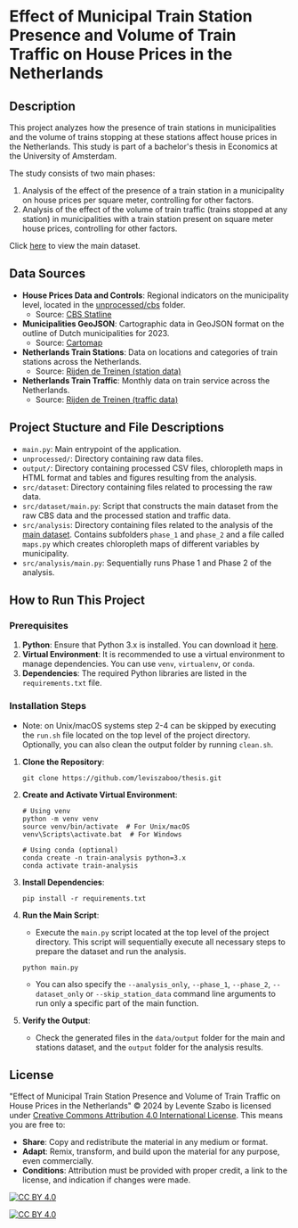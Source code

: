 # Effect of Municipal Train Station Presence and Volume of Train Traffic on House Prices in the Netherlands

## Description
This project analyzes how the presence of train stations in municipalities and the volume of trains stopping at these stations affect house prices in the Netherlands. This study is part of a bachelor's thesis in Economics at the University of Amsterdam. 

The study consists of two main phases:
1. Analysis of the effect of the presence of a train station in a municipality on house prices per square meter, controlling for other factors. 
2. Analysis of the effect of the volume of train traffic (trains stopped at any station) in municipalities with a train station present on square meter house prices, controlling for other factors.

Click [here](output/data/main.csv) to view the main dataset.

## Data Sources
- **House Prices Data and Controls**: Regional indicators on the municipality level, located in the [unprocessed/cbs](unprocessed/cbs/) folder.
  - Source: [CBS Statline](https://opendata.cbs.nl/statline/#/CBS/nl/)
- **Municipalities GeoJSON**: Cartographic data in GeoJSON format on the outline of Dutch municipalities for 2023.
  - Source: [Cartomap](https://github.com/cartomap/nl)
- **Netherlands Train Stations**: Data on locations and categories of train stations across the Netherlands.
  - Source: [Rijden de Treinen (station data)](https://www.rijdendetreinen.nl/open-data/treinstations)
- **Netherlands Train Traffic**: Monthly data on train service across the Netherlands.
  - Source: [Rijden de Treinen (traffic data)](https://www.rijdendetreinen.nl/open-data/treinarchief)

## Project Stucture and File Descriptions
- `main.py`: Main entrypoint of the application.
- `unprocessed/`: Directory containing raw data files.
- `output/`: Directory containing processed CSV files, chloropleth maps in HTML format and tables and figures resulting from the analysis.
- `src/dataset`: Directory containing files related to processing the raw data.
- `src/dataset/main.py`: Script that constructs the main dataset from the raw CBS data and the processed station and traffic data.
- `src/analysis`: Directory containing files related to the analysis of the [main dataset](output/data/main.csv). Contains subfolders `phase_1` and `phase_2` and a file called `maps.py` which creates chloropleth maps of different variables by municipality.
- `src/analysis/main.py`: Sequentially runs Phase 1 and Phase 2 of the analysis.

## How to Run This Project

### Prerequisites
1. **Python**: Ensure that Python 3.x is installed. You can download it [here](https://www.python.org/downloads/).
2. **Virtual Environment**: It is recommended to use a virtual environment to manage dependencies. You can use `venv`, `virtualenv`, or `conda`.
3. **Dependencies**: The required Python libraries are listed in the `requirements.txt` file.

### Installation Steps
- Note: on Unix/macOS systems step 2-4 can be skipped by executing the `run.sh` file located on the top level of the project directory. Optionally, you can also clean the output folder by running `clean.sh`.
1. **Clone the Repository**:
   ```
   git clone https://github.com/leviszaboo/thesis.git
   ```
2. **Create and Activate Virtual Environment**:
   ```
   # Using venv
   python -m venv venv
   source venv/bin/activate  # For Unix/macOS
   venv\Scripts\activate.bat  # For Windows

   # Using conda (optional)
   conda create -n train-analysis python=3.x
   conda activate train-analysis
   ```
3. **Install Dependencies**:
   ```
   pip install -r requirements.txt
   ```
4. **Run the Main Script**:
   * Execute the `main.py` script located at the top level of the project directory. This script will sequentially execute all necessary steps to prepare the dataset and run the analysis.

   ```
   python main.py
   ```
   * You can also specify the `--analysis_only`, `--phase_1`, `--phase_2`, `--dataset_only` or `--skip_station_data` command line arguments to run only a specific part of the main function. 
5. **Verify the Output**:
   * Check the generated files in the `data/output` folder for the main and stations dataset, and the `output` folder for the analysis results.

## License
"Effect of Municipal Train Station Presence and Volume of Train Traffic on House Prices in the Netherlands" © 2024 by Levente Szabo is licensed under [Creative Commons Attribution 4.0 International License][cc-by]. This means you are free to:
- **Share**: Copy and redistribute the material in any medium or format.
- **Adapt**: Remix, transform, and build upon the material for any purpose, even commercially.
- **Conditions**: Attribution must be provided with proper credit, a link to the license, and indication if changes were made.

[![CC BY 4.0][cc-by-shield]][cc-by]

[![CC BY 4.0][cc-by-image]][cc-by]

[cc-by]: http://creativecommons.org/licenses/by/4.0/
[cc-by-image]: https://i.creativecommons.org/l/by/4.0/88x31.png
[cc-by-shield]: https://img.shields.io/badge/License-CC%20BY%204.0-lightgrey.svg



